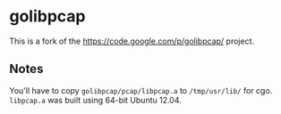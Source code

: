 # golibpcap

This is a fork of the https://code.google.com/p/golibpcap/ project.

## Notes
You'll have to copy `golibpcap/pcap/libpcap.a` to `/tmp/usr/lib/` for cgo. `libpcap.a` was built using 64-bit Ubuntu 12.04.
